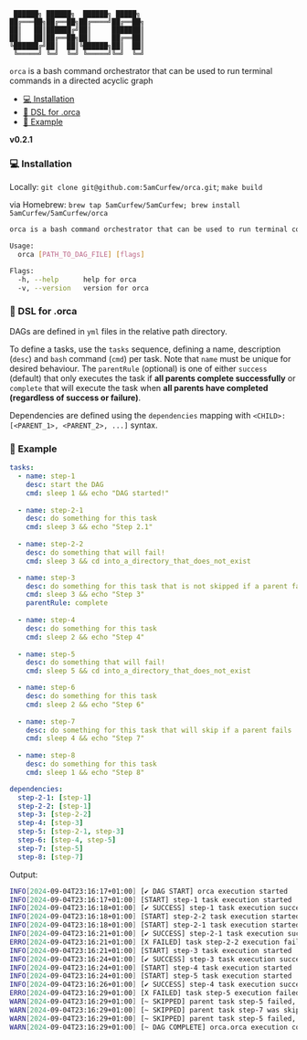 ```
 ██████╗ ██████╗  ██████╗ █████╗ 
██╔═══██╗██╔══██╗██╔════╝██╔══██╗
██║   ██║██████╔╝██║     ███████║
██║   ██║██╔══██╗██║     ██╔══██║
╚██████╔╝██║  ██║╚██████╗██║  ██║
 ╚═════╝ ╚═╝  ╚═╝ ╚═════╝╚═╝  ╚═╝
```

`orca` is a bash command orchestrator that can be used to run terminal commands in a directed acyclic graph

- [:computer: Installation](#computer-installation)
- [:pencil: DSL for .orca](#pencil-metadata)
- [:rocket: Example](#rocket-example)

**v0.2.1**

### :computer: Installation

Locally: `git clone git@github.com:5amCurfew/orca.git`; `make build`

via Homebrew: `brew tap 5amCurfew/5amCurfew; brew install 5amCurfew/5amCurfew/orca`

```bash
orca is a bash command orchestrator that can be used to run terminal commands in a directed acyclic graph

Usage:
  orca [PATH_TO_DAG_FILE] [flags]

Flags:
  -h, --help      help for orca
  -v, --version   version for orca
```

### :pencil: DSL for .orca

DAGs are defined in `yml` files in the relative path directory.

To define a tasks, use the `tasks` sequence, defining a name, description (`desc`) and `bash` command (`cmd`) per task. Note that `name` must be unique for desired behaviour. The `parentRule` (optional) is one of either `success` (default) that only executes the task if **all parents complete successfully** or `complete` that will execute the task when **all parents have completed (regardless of success or failure)**.

Dependencies are defined using the `dependencies` mapping with `<CHILD>: [<PARENT_1>, <PARENT_2>, ...]` syntax.

### :rocket: Example
```yml
tasks:
  - name: step-1
    desc: start the DAG
    cmd: sleep 1 && echo "DAG started!"
  
  - name: step-2-1
    desc: do something for this task
    cmd: sleep 3 && echo "Step 2.1"
  
  - name: step-2-2
    desc: do something that will fail!
    cmd: sleep 3 && cd into_a_directory_that_does_not_exist

  - name: step-3
    desc: do something for this task that is not skipped if a parent fails
    cmd: sleep 3 && echo "Step 3"
    parentRule: complete
  
  - name: step-4
    desc: do something for this task
    cmd: sleep 2 && echo "Step 4"
  
  - name: step-5
    desc: do something that will fail!
    cmd: sleep 5 && cd into_a_directory_that_does_not_exist

  - name: step-6
    desc: do something for this task
    cmd: sleep 2 && echo "Step 6"
  
  - name: step-7
    desc: do something for this task that will skip if a parent fails
    cmd: sleep 4 && echo "Step 7"
  
  - name: step-8
    desc: do something for this task
    cmd: sleep 1 && echo "Step 8"

dependencies:
  step-2-1: [step-1]
  step-2-2: [step-1]
  step-3: [step-2-2]
  step-4: [step-3]
  step-5: [step-2-1, step-3]
  step-6: [step-4, step-5]
  step-7: [step-5]
  step-8: [step-7]
```

Output:

```bash
INFO[2024-09-04T23:16:17+01:00] [✔ DAG START] orca execution started         
INFO[2024-09-04T23:16:17+01:00] [START] step-1 task execution started        
INFO[2024-09-04T23:16:18+01:00] [✔ SUCCESS] step-1 task execution successful 
INFO[2024-09-04T23:16:18+01:00] [START] step-2-2 task execution started      
INFO[2024-09-04T23:16:18+01:00] [START] step-2-1 task execution started      
INFO[2024-09-04T23:16:21+01:00] [✔ SUCCESS] step-2-1 task execution successful 
ERRO[2024-09-04T23:16:21+01:00] [X FAILED] task step-2-2 execution failed    
INFO[2024-09-04T23:16:21+01:00] [START] step-3 task execution started        
INFO[2024-09-04T23:16:24+01:00] [✔ SUCCESS] step-3 task execution successful 
INFO[2024-09-04T23:16:24+01:00] [START] step-4 task execution started        
INFO[2024-09-04T23:16:24+01:00] [START] step-5 task execution started        
INFO[2024-09-04T23:16:26+01:00] [✔ SUCCESS] step-4 task execution successful 
ERRO[2024-09-04T23:16:29+01:00] [X FAILED] task step-5 execution failed      
WARN[2024-09-04T23:16:29+01:00] [~ SKIPPED] parent task step-5 failed, skipping step-7 
WARN[2024-09-04T23:16:29+01:00] [~ SKIPPED] parent task step-7 was skipped, skipping step-8 
WARN[2024-09-04T23:16:29+01:00] [~ SKIPPED] parent task step-5 failed, skipping step-6 
WARN[2024-09-04T23:16:29+01:00] [~ DAG COMPLETE] orca.orca execution completed with failures 
```
